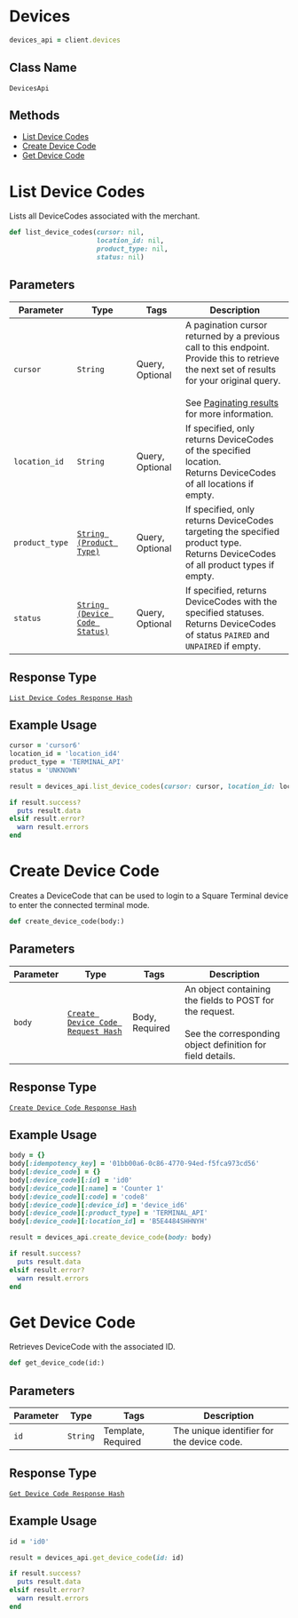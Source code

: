 # Devices

```ruby
devices_api = client.devices
```

## Class Name

`DevicesApi`

## Methods

* [List Device Codes](/doc/api/devices.md#list-device-codes)
* [Create Device Code](/doc/api/devices.md#create-device-code)
* [Get Device Code](/doc/api/devices.md#get-device-code)


# List Device Codes

Lists all DeviceCodes associated with the merchant.

```ruby
def list_device_codes(cursor: nil,
                      location_id: nil,
                      product_type: nil,
                      status: nil)
```

## Parameters

| Parameter | Type | Tags | Description |
|  --- | --- | --- | --- |
| `cursor` | `String` | Query, Optional | A pagination cursor returned by a previous call to this endpoint.<br>Provide this to retrieve the next set of results for your original query.<br><br>See [Paginating results](https://developer.squareup.com/docs/working-with-apis/pagination) for more information. |
| `location_id` | `String` | Query, Optional | If specified, only returns DeviceCodes of the specified location.<br>Returns DeviceCodes of all locations if empty. |
| `product_type` | [`String (Product Type)`](/doc/models/product-type.md) | Query, Optional | If specified, only returns DeviceCodes targeting the specified product type.<br>Returns DeviceCodes of all product types if empty. |
| `status` | [`String (Device Code Status)`](/doc/models/device-code-status.md) | Query, Optional | If specified, returns DeviceCodes with the specified statuses.<br>Returns DeviceCodes of status `PAIRED` and `UNPAIRED` if empty. |

## Response Type

[`List Device Codes Response Hash`](/doc/models/list-device-codes-response.md)

## Example Usage

```ruby
cursor = 'cursor6'
location_id = 'location_id4'
product_type = 'TERMINAL_API'
status = 'UNKNOWN'

result = devices_api.list_device_codes(cursor: cursor, location_id: location_id, product_type: product_type, status: status)

if result.success?
  puts result.data
elsif result.error?
  warn result.errors
end
```


# Create Device Code

Creates a DeviceCode that can be used to login to a Square Terminal device to enter the connected
terminal mode.

```ruby
def create_device_code(body:)
```

## Parameters

| Parameter | Type | Tags | Description |
|  --- | --- | --- | --- |
| `body` | [`Create Device Code Request Hash`](/doc/models/create-device-code-request.md) | Body, Required | An object containing the fields to POST for the request.<br><br>See the corresponding object definition for field details. |

## Response Type

[`Create Device Code Response Hash`](/doc/models/create-device-code-response.md)

## Example Usage

```ruby
body = {}
body[:idempotency_key] = '01bb00a6-0c86-4770-94ed-f5fca973cd56'
body[:device_code] = {}
body[:device_code][:id] = 'id0'
body[:device_code][:name] = 'Counter 1'
body[:device_code][:code] = 'code8'
body[:device_code][:device_id] = 'device_id6'
body[:device_code][:product_type] = 'TERMINAL_API'
body[:device_code][:location_id] = 'B5E4484SHHNYH'

result = devices_api.create_device_code(body: body)

if result.success?
  puts result.data
elsif result.error?
  warn result.errors
end
```


# Get Device Code

Retrieves DeviceCode with the associated ID.

```ruby
def get_device_code(id:)
```

## Parameters

| Parameter | Type | Tags | Description |
|  --- | --- | --- | --- |
| `id` | `String` | Template, Required | The unique identifier for the device code. |

## Response Type

[`Get Device Code Response Hash`](/doc/models/get-device-code-response.md)

## Example Usage

```ruby
id = 'id0'

result = devices_api.get_device_code(id: id)

if result.success?
  puts result.data
elsif result.error?
  warn result.errors
end
```

